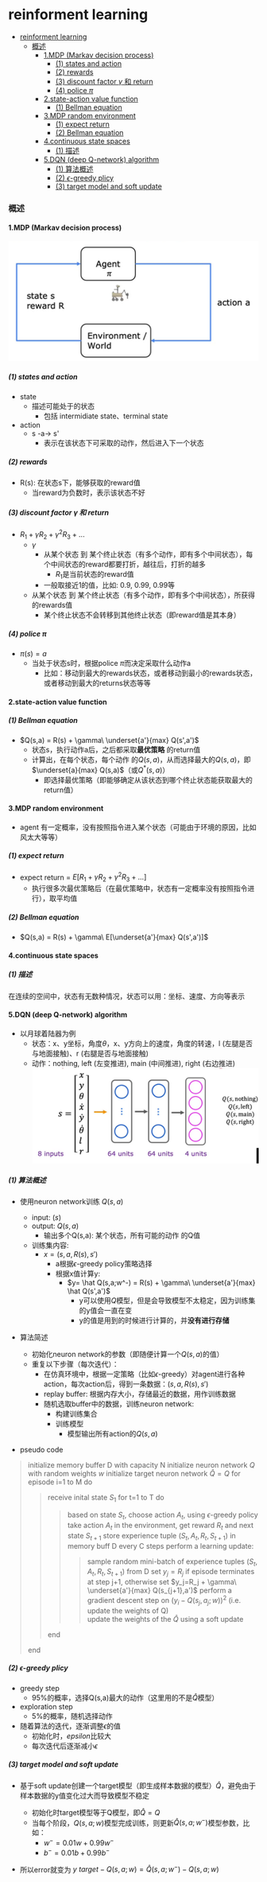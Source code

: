 # reinforment learning


<!-- @import "[TOC]" {cmd="toc" depthFrom=1 depthTo=6 orderedList=false} -->

<!-- code_chunk_output -->

- [reinforment learning](#reinforment-learning)
    - [概述](#概述)
      - [1.MDP (Markav decision process)](#1mdp-markav-decision-process)
        - [(1) states and action](#1-states-and-action)
        - [(2) rewards](#2-rewards)
        - [(3) discount factor $\gamma$ 和 return](#3-discount-factor-gamma-和-return)
        - [(4) police $\pi$](#4-police-pi)
      - [2.state-action value function](#2state-action-value-function)
        - [(1) Bellman equation](#1-bellman-equation)
      - [3.MDP random environment](#3mdp-random-environment)
        - [(1) expect return](#1-expect-return)
        - [(2) Bellman equation](#2-bellman-equation)
      - [4.continuous state spaces](#4continuous-state-spaces)
        - [(1) 描述](#1-描述)
      - [5.DQN (deep Q-network) algorithm](#5dqn-deep-q-network-algorithm)
        - [(1) 算法概述](#1-算法概述)
        - [(2) $\epsilon$-greedy plicy](#2-epsilon-greedy-plicy)
        - [(3) target model and soft update](#3-target-model-and-soft-update)

<!-- /code_chunk_output -->


### 概述

#### 1.MDP (Markav decision process)

![](./imgs/rl_01.png)

##### (1) states and action
* state
    * 描述可能处于的状态
        * 包括 intermidiate state、terminal state
* action
    * s -a-> s'
        * 表示在该状态下可采取的动作，然后进入下一个状态

##### (2) rewards
* R(s): 在状态s下，能够获取的reward值
    * 当reward为负数时，表示该状态不好

##### (3) discount factor $\gamma$ 和 return
* $R_1 + \gamma R_2 + \gamma^2 R_3 + ...$
    * $\gamma$
        * 从某个状态 到 某个终止状态（有多个动作，即有多个中间状态），每个中间状态的reward都要打折，越往后，打折的越多
            * $R_1$是当前状态的reward值
        * 一般取接近1的值，比如: 0.9, 0.99, 0.99等
    * 从某个状态 到 某个终止状态（有多个动作，即有多个中间状态），所获得的rewards值
        * 某个终止状态不会转移到其他终止状态（即reward值是其本身）

##### (4) police $\pi$
* $\pi(s) = a$
    * 当处于状态s时，根据police $\pi$而决定采取什么动作a
        * 比如：移动到最大的rewards状态，或者移动到最小的rewards状态，或者移动到最大的returns状态等等

#### 2.state-action value function

##### (1) Bellman equation
* $Q(s,a) = R(s) + \gamma\ \underset{a'}{max} Q(s',a')$
    * 状态s，执行动作a后，之后都采取**最优策略** 的return值
    * 计算出，在每个状态，每个动作 的$Q(s,a)$，从而选择最大的$Q(s,a)$，即$\underset{a}{max} Q(s,a)$（或$Q^*(s,a)$）
        * 即选择最优策略（即能够确定从该状态到哪个终止状态能获取最大的return值）

#### 3.MDP random environment

* agent 有一定概率，没有按照指令进入某个状态（可能由于环境的原因，比如风太大等等）

##### (1) expect return
* expect return = $E[R_1 + \gamma R_2 + \gamma^2 R_3 + ...]$
    * 执行很多次最优策略后（在最优策略中，状态有一定概率没有按照指令进行），取平均值

##### (2) Bellman equation

* $Q(s,a) = R(s) + \gamma\ E[\underset{a'}{max} Q(s',a')]$

#### 4.continuous state spaces

##### (1) 描述
在连续的空间中，状态有无数种情况，状态可以用：坐标、速度、方向等表示

#### 5.DQN (deep Q-network) algorithm

* 以月球着陆器为例
    * 状态：x、y坐标，角度$\theta$，x、y方向上的速度，角度的转速，l (左腿是否与地面接触)、r (右腿是否与地面接触)
    * 动作：nothing, left (左变推进), main (中间推进), right (右边推进)
![](./imgs/rl_02.png)

##### (1) 算法概述
* 使用neuron network训练 $Q(s, a)$
    * input: $(s)$
    * output: $Q(s,a)$
        * 输出多个Q(s,a): 某个状态，所有可能的动作 的Q值
    * 训练集内容: 
        * $x=(s,a,R(s), s')$
            * a根据$\epsilon$-greedy policy策略选择
            * 根据x值计算y:
                * $y= \hat Q(s,a;w^-) = R(s) + \gamma\ \underset{a'}{max} \hat Q(s',a')$
                    * y可以使用$Q$模型，但是会导致模型不太稳定，因为训练集的y值会一直在变
                    * y的值是用到的时候进行计算的，并**没有进行存储**

* 算法简述
    * 初始化neuron network的参数（即随便计算一个$Q(s,a)$的值）
    * 重复以下步骤（每次迭代）：
        * 在仿真环境中，根据一定策略（比如$\epsilon$-greedy）对agent进行各种action，每次action后，得到一条数据：$(s,a,R(s),s')$
        * replay buffer: 根据内存大小，存储最近的数据，用作训练数据
        * 随机选取buffer中的数据，训练neuron  network:
            * 构建训练集合
            * 训练模型
                * 模型输出所有action的$Q(s,a)$

* pseudo code

>initialize memory buffer D with capacity N
>initialize neuron network $Q$ with random weights $w$
>initialize target neuron network $\hat Q = Q$
>for episode i=1 to M do
>>receive inital state $S_1$
>>for t=1 to T do
>>>based on state $S_t$, choose action $A_t$, using $\epsilon$-greedy policy
>>>take action $A_t$ in the environment, get reward  $R_t$ and next state $S_{t+1}$
>>>store experience tuple $(S_t,A_t,R_t,S_{t+1})$ in memory buff D
>>>every C steps perform a learning update:
>>>>sample random mini-batch of experience tuples $(S_t,A_t,R_t,S_{t+1})$ from D
>>>>set $y_j=R_j$ if episode terminates at step j+1, otherwise set $y_j=R_j + \gamma\ \underset{a'}{max} Q(s_{j+1},a')$
>>>>perform a gradient descent step on $(y_i-Q(s_j,a_j;w))^2$ (i.e. update the weights of Q)  
>>>>update the weights of the $\hat Q$ using a soft update
>>
>>end
>
>end

##### (2) $\epsilon$-greedy plicy

* greedy step
    * 95%的概率，选择Q(s,a)最大的动作（这里用的不是$\hat Q$模型）
* exploration step
    * 5%的概率，随机选择动作
* 随着算法的迭代，逐渐调整$\epsilon$的值
    * 初始化时，$epsilon$比较大
    * 每次迭代后逐渐减小$\epsilon$

##### (3) target model and soft update

* 基于soft update创建一个target模型（即生成样本数据的模型）$\hat Q$，避免由于样本数据的y值变化过大而导致模型不稳定
    * 初始化时target模型等于Q模型，即$\hat Q = Q$
    * 当每个阶段，$Q(s,a;w)$模型完成训练，则更新$\hat Q(s,a;w^-)$模型参数，比如：
        * $w^- = 0.01w + 0.99w^-$
        * $b^- = 0.01b + 0.99b^-$

* 所以error就变为
    $y\ target - Q(s,a;w) = \hat Q(s,a;w^-) - Q(s,a;w)$